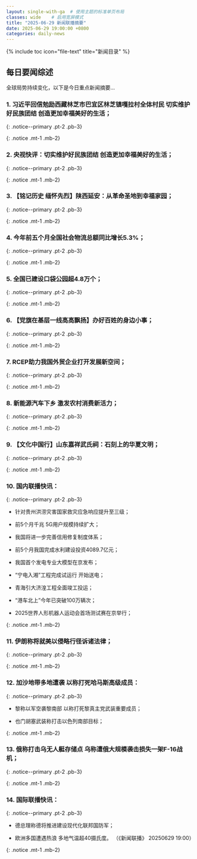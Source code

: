 ```yaml
---
layout: single-with-ga  # 使用主题的标准单页布局
classes: wide    # 启用宽屏模式
title: "2025-06-29 新闻联播摘要"
date: 2025-06-29 19:00:00 +0800
categories: daily-news
---
```


{% include toc icon="file-text" title="新闻目录" %}
   
## 每日要闻综述

全球局势持续变化，以下是今日重点新闻摘要...

### 1. 习近平回信勉励西藏林芝市巴宜区林芝镇嘎拉村全体村民 切实维护好民族团结 创造更加幸福美好的生活； 

{: .notice--primary .pt-2 .pb-3}

{: .notice .mt-1 .mb-2}

### 2. 央视快评：切实维护好民族团结 创造更加幸福美好的生活； 

{: .notice--primary .pt-2 .pb-3}

{: .notice .mt-1 .mb-2}

### 3. 【铭记历史 缅怀先烈】陕西延安：从革命圣地到幸福家园； 

{: .notice--primary .pt-2 .pb-3}

{: .notice .mt-1 .mb-2}

### 4. 今年前五个月全国社会物流总额同比增长5.3%； 

{: .notice--primary .pt-2 .pb-3}

{: .notice .mt-1 .mb-2}

### 5. 全国已建设口袋公园超4.8万个； 

{: .notice--primary .pt-2 .pb-3}

{: .notice .mt-1 .mb-2}

### 6. 【党旗在基层一线高高飘扬】办好百姓的身边小事； 

{: .notice--primary .pt-2 .pb-3}

{: .notice .mt-1 .mb-2}

### 7. RCEP助力我国外贸企业打开发展新空间； 

{: .notice--primary .pt-2 .pb-3}

{: .notice .mt-1 .mb-2}

### 8. 新能源汽车下乡 激发农村消费新活力； 

{: .notice--primary .pt-2 .pb-3}

{: .notice .mt-1 .mb-2}

### 9. 【文化中国行】山东嘉祥武氏祠：石刻上的华夏文明； 

{: .notice--primary .pt-2 .pb-3}

{: .notice .mt-1 .mb-2}

### 10. 国内联播快讯： 

{: .notice--primary .pt-2 .pb-3}

- 针对贵州洪涝灾害国家救灾应急响应提升至三级；

- 前5个月千兆 5G用户规模持续扩大；

- 我国将进一步完善信用修复制度体系；

- 前5个月我国完成水利建设投资4089.7亿元；

- 我国首个发电专业大模型在京发布；

- “宁电入湘”工程完成试运行 开始送电；

- 青海引大济湟工程全面竣工投运；

- “港车北上”今年已突破100万辆次；

- 2025世界人形机器人运动会首场测试赛在京举行；

{: .notice .mt-1 .mb-2}

### 11. 伊朗称将就美以侵略行径诉诸法律； 

{: .notice--primary .pt-2 .pb-3}

{: .notice .mt-1 .mb-2}

### 12. 加沙地带多地遭袭 以称打死哈马斯高级成员： 

{: .notice--primary .pt-2 .pb-3}

- 黎称以军空袭黎南部 以称打死黎真主党武装重要成员；

- 也门胡塞武装称打击以色列南部目标；

{: .notice .mt-1 .mb-2}

### 13. 俄称打击乌无人艇存储点 乌称遭俄大规模袭击损失一架F-16战机； 

{: .notice--primary .pt-2 .pb-3}

{: .notice .mt-1 .mb-2}

### 14. 国际联播快讯： 

{: .notice--primary .pt-2 .pb-3}

- 德总理称德将推进建设现代化联邦国防军；

- 欧洲多国遭遇热浪 多地气温超40摄氏度。 （《新闻联播》 20250629 19:00）

{: .notice .mt-1 .mb-2}
